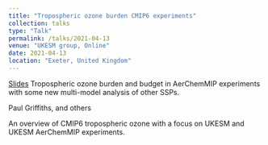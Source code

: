 ```yaml
---
title: "Tropospheric ozone burden CMIP6 experiments"
collection: talks
type: "Talk"
permalink: /talks/2021-04-13
venue: "UKESM group, Online"
date: 2021-04-13
location: "Exeter, United Kingdom"
---
```


[Slides](https://paultgriffiths.github.io/files/2021-04-13_UKESM_bites.pdf)
Tropospheric ozone burden and budget in AerChemMIP experiments with some new multi-model analysis of other SSPs.

Paul Griffiths, and others

An overview of CMIP6 tropospheric ozone with a focus on UKESM and UKESM AerChemMIP experiments.
